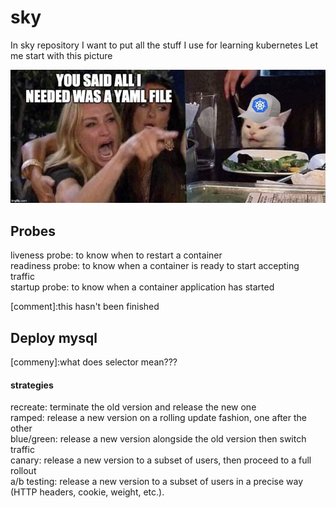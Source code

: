 # sky 
In sky repository I want to put all the stuff I use for learning kubernetes Let me start with this picture

![](image/kubernetese.jpeg)

## Probes
liveness probe: to know when to restart a container<br/>
readiness probe: to know when a container is ready to start accepting traffic<br/>
startup probe: to know when a container application has started<br/>

[comment]:this hasn't been finished

## Deploy mysql
[commeny]:what does selector mean???

#### strategies
recreate: terminate the old version and release the new one<br/>
ramped: release a new version on a rolling update fashion, one after the other<br/>
blue/green: release a new version alongside the old version then switch traffic<br/>
canary: release a new version to a subset of users, then proceed to a full rollout<br/>
a/b testing: release a new version to a subset of users in a precise way (HTTP headers, cookie, weight, etc.).<br/>